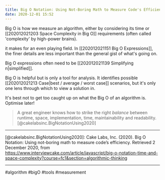 ```yaml
---
title: Big O Notation: Using Not-Boring Math to Measure Code's Efficiency
date: 2020-12-01 15:52
---
```


Big O is how we measure an algorithm, either by considering its time or
[[202012021203 Space Complexity in Big O]] requirements (often called
'complexity' by high-power brains).

it makes for an even playing field. In [[202012021151 Big O Expressions]], the
finer details are less important than the general gist of what's going on.

Big O expressions often need to be [[202012021139 Simplifying n|simplified]].

Big O is helpful but is only a tool for analysis. It identifies possible
[[202012021213 Case|best / average / worst case]] scenarios, but it's only one
lens through which to view a solution in.

It's best not to get too caught up on what the Big O of an algorithm is.
Optimise later!

> A great engineer knows how to strike the right _balance_ between runtime,
> space, implementation, time, maintainability and readability.
> [@cakelabsinc.BigNotationUsing2020]

---

[@cakelabsinc.BigNotationUsing2020]: Cake Labs, Inc. (2020). Big O Notation:
Using not-boring math to measure code’s efficiency. Retrieved 2 December 2020,
from
https://www.interviewcake.com/article/javascript/big-o-notation-time-and-space-complexity?course=fc1&section=algorithmic-thinking

---

#algorithm #bigO #tools #measurement
